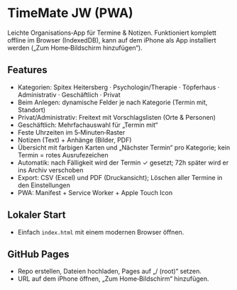 # TimeMate JW (PWA)

Leichte Organisations‑App für Termine & Notizen. Funktioniert komplett offline im Browser (IndexedDB), kann auf dem iPhone als App installiert werden („Zum Home‑Bildschirm hinzufügen“).

## Features
- Kategorien: Spitex Heitersberg · Psychologin/Therapie · Töpferhaus · Administrativ · Geschäftlich · Privat
- Beim Anlegen: dynamische Felder je nach Kategorie (Termin mit, Standort)
- Privat/Administrativ: Freitext mit Vorschlagslisten (Orte & Personen)
- Geschäftlich: Mehrfachauswahl für „Termin mit“
- Feste Uhrzeiten im 5‑Minuten‑Raster
- Notizen (Text) + Anhänge (Bilder, PDF)
- Übersicht mit farbigen Karten und „Nächster Termin“ pro Kategorie; kein Termin = rotes Ausrufezeichen
- Automatik: nach Fälligkeit wird der Termin ✓ gesetzt; 72h später wird er ins Archiv verschoben
- Export: CSV (Excel) und PDF (Druckansicht); Löschen aller Termine in den Einstellungen
- PWA: Manifest + Service Worker + Apple Touch Icon

## Lokaler Start
- Einfach `index.html` mit einem modernen Browser öffnen.

## GitHub Pages
- Repo erstellen, Dateien hochladen, Pages auf „/ (root)“ setzen.
- URL auf dem iPhone öffnen, „Zum Home‑Bildschirm“ hinzufügen.
